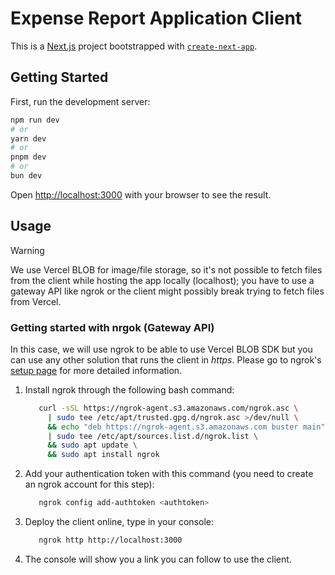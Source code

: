 # Expense Report Application Client

This is a [Next.js](https://nextjs.org) project bootstrapped with [`create-next-app`](https://nextjs.org/docs/app/api-reference/cli/create-next-app).

## Getting Started

First, run the development server:

```bash
npm run dev
# or
yarn dev
# or
pnpm dev
# or
bun dev
```

Open [http://localhost:3000](http://localhost:3000) with your browser to see the result.

## Usage

> [!WARNING]
> We use Vercel BLOB for image/file storage, so it's not possible to fetch files from the client while hosting the app locally (localhost); you have to use a gateway API like ngrok or the client might possibly break trying to fetch files from Vercel.

### Getting started with nrgok (Gateway API)

In this case, we will use ngrok to be able to use Vercel BLOB SDK but you can use any other solution that runs the client in *https*. Please go to ngrok's [setup page](https://dashboard.ngrok.com/get-started/setup/linux) for more detailed information.

1. Install ngrok through the following bash command:
   ```bash
      curl -sSL https://ngrok-agent.s3.amazonaws.com/ngrok.asc \
    	| sudo tee /etc/apt/trusted.gpg.d/ngrok.asc >/dev/null \
    	&& echo "deb https://ngrok-agent.s3.amazonaws.com buster main" \
    	| sudo tee /etc/apt/sources.list.d/ngrok.list \
    	&& sudo apt update \
    	&& sudo apt install ngrok
   ```

2. Add your authentication token with this command (you need to create an ngrok account for this step):

   ```bash
      ngrok config add-authtoken <authtoken>
   ```

3. Deploy the client online, type in your console:
   ```bash
      ngrok http http://localhost:3000
   ```

4. The console will show you a link you can follow to use the client.
